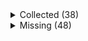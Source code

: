 <details><summary>Collected (38)</summary>
<p>

| Packet |
| --- |
| login |
| custom_payload |
| difficulty |
| abilities |
| held_item_slot |
| declare_recipes |
| tags |
| entity_status |
| declare_commands |
| unlock_recipes |
| player_info |
| map_chunk |
| spawn_entity_living |
| entity_metadata |
| entity_update_attributes |
| spawn_entity |
| entity_velocity |
| position |
| world_border |
| update_time |
| spawn_position |
| window_items |
| set_slot |
| multi_block_change |
| advancements |
| rel_entity_move |
| entity_head_rotation |
| update_health |
| experience |
| keep_alive |
| entity_equipment |
| block_change |
| entity_destroy |
| entity_teleport |
| world_event |
| entity_move_look |
| entity_look |
| collect |

</p>
</details>
<details><summary>Missing (48)</summary>
<p>

| Packet |
| --- |
| spawn_entity_experience_orb |
| spawn_entity_weather |
| spawn_entity_painting |
| named_entity_spawn |
| animation |
| statistics |
| block_break_animation |
| tile_entity_data |
| block_action |
| boss_bar |
| tab_complete |
| face_player |
| nbt_query_response |
| chat |
| transaction |
| close_window |
| open_window |
| craft_progress_bar |
| set_cooldown |
| named_sound_effect |
| kick_disconnect |
| explosion |
| unload_chunk |
| game_state_change |
| world_particles |
| map |
| entity |
| vehicle_move |
| open_sign_entity |
| craft_recipe_response |
| combat_event |
| bed |
| remove_entity_effect |
| resource_pack_send |
| respawn |
| camera |
| scoreboard_display_objective |
| attach_entity |
| scoreboard_objective |
| set_passengers |
| teams |
| scoreboard_score |
| title |
| stop_sound |
| sound_effect |
| playerlist_header |
| entity_effect |
| select_advancement_tab |

</p>
</details>